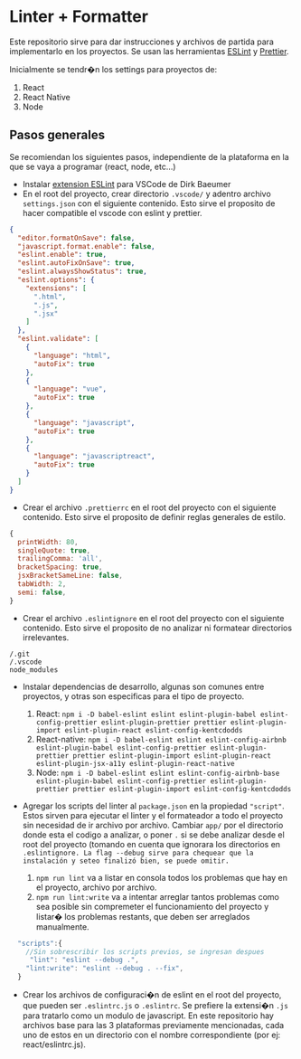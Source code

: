 # Linter + Formatter

Este repositorio sirve para dar instrucciones y archivos de partida para implementarlo en los proyectos. Se usan las herramientas [ESLint](https://eslint.org/) y [Prettier](https://prettier.io/).

Inicialmente se tendr�n los settings para proyectos de:

1. React
2. React Native
3. Node

## Pasos generales
Se recomiendan los siguientes pasos, independiente de la plataforma en la que se vaya a programar (react, node, etc...)

* Instalar [extension ESLint](https://marketplace.visualstudio.com/items?itemName=dbaeumer.vscode-eslint) para VSCode de Dirk Baeumer
* En el root del proyecto, crear directorio  `.vscode/` y adentro archivo `settings.json` con el siguiente contenido. Esto sirve el proposito de hacer compatible el vscode con eslint y prettier.
```json
{
  "editor.formatOnSave": false,
  "javascript.format.enable": false,
  "eslint.enable": true,
  "eslint.autoFixOnSave": true,
  "eslint.alwaysShowStatus": true,
  "eslint.options": {
    "extensions": [
      ".html",
      ".js",
      ".jsx"
    ]
  },
  "eslint.validate": [
    {
      "language": "html",
      "autoFix": true
    },
    {
      "language": "vue",
      "autoFix": true
    },
    {
      "language": "javascript",
      "autoFix": true
    },
    {
      "language": "javascriptreact",
      "autoFix": true
    }
  ]
}
```
* Crear el archivo `.prettierrc` en el root del proyecto con el siguiente contenido. Esto sirve el proposito de definir reglas generales de estilo.
```js
{
  printWidth: 80,
  singleQuote: true,
  trailingComma: 'all',
  bracketSpacing: true,
  jsxBracketSameLine: false,
  tabWidth: 2,
  semi: false,
}
```
* Crear el archivo `.eslintignore` en el root del proyecto con el siguiente contenido. Esto sirve el proposito de no analizar ni formatear directorios irrelevantes.
```
/.git
/.vscode
node_modules
```
* Instalar dependencias de desarrollo, algunas son comunes entre proyectos, y otras son especificas para el tipo de proyecto.
  
  1. React: `npm i -D babel-eslint eslint eslint-plugin-babel eslint-config-prettier eslint-plugin-prettier prettier eslint-plugin-import eslint-plugin-react eslint-config-kentcdodds`
  2. React-native: `npm i -D babel-eslint eslint eslint-config-airbnb eslint-plugin-babel eslint-config-prettier eslint-plugin-prettier prettier eslint-plugin-import eslint-plugin-react eslint-plugin-jsx-a11y eslint-plugin-react-native`
  3. Node:  `npm i -D babel-eslint eslint eslint-config-airbnb-base eslint-plugin-babel eslint-config-prettier eslint-plugin-prettier prettier eslint-plugin-import eslint-config-kentcdodds` 

* Agregar los scripts del linter al `package.json` en la propiedad `"script"`. Estos sirven para ejecutar el linter y el formateador a todo el proyecto sin necesidad de ir archivo por archivo. Cambiar `app/` por el directorio donde esta el codigo a analizar, o poner `.` si se debe analizar desde el root del proyecto (tomando en cuenta que ignorara los directorios en `.eslintignore. La flag --debug sirve para chequear que la instalación y seteo finalizó bien, se puede omitir.`

  1. `npm run lint` va a listar en consola todos los problemas que hay en el proyecto, archivo por archivo.
  2. `npm run lint:write` va a intentar arreglar tantos problemas como sea posible sin compremeter el funcionamiento del proyecto y listar� los problemas restants, que deben ser arreglados manualmente.
  
```js
  "scripts":{
    //Sin sobrescribir los scripts previos, se ingresan despues
     "lint": "eslint --debug .",
    "lint:write": "eslint --debug . --fix",
  }
```
* Crear los archivos de configuraci�n de eslint en el root del proyecto, que pueden ser `.eslintrc.js` o `.eslintrc`. Se prefiere la extensi�n `.js` para tratarlo como un modulo de javascript. En este repositorio hay archivos base para las 3 plataformas previamente mencionadas, cada uno de estos en un directorio con el nombre correspondiente (por ej: react/eslintrc.js).